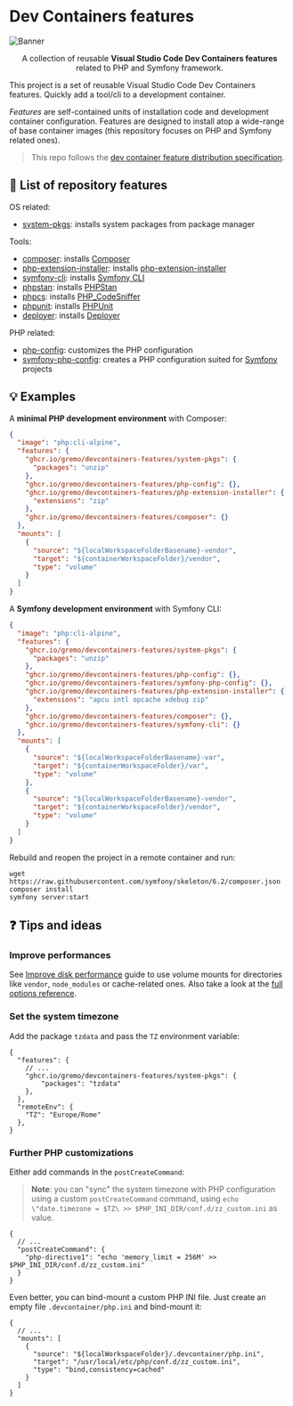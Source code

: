 # Dev Containers features
![Banner](https://user-images.githubusercontent.com/1532616/217323824-858c0f27-38c9-4156-9fb2-24f65d5bdf29.png)

<p align="center">
  A collection of reusable <b>Visual Studio Code Dev Containers features</b> related to PHP and Symfony framework.
</p>

This project is a set of reusable Visual Studio Code Dev Containers features. Quickly add a tool/cli to a development container.

*Features* are self-contained units of installation code and development container configuration. Features are designed to install atop a wide-range of base container images (this repository focuses on PHP and Symfony related ones).

> This repo follows the [dev container feature distribution specification](https://containers.dev/implementors/features-distribution).

## 📜 List of repository features

OS related:

- [system-pkgs](src/system-pkgs): installs system packages from package manager

Tools:

- [composer](src/composer): installs [Composer](https://getcomposer.org)
- [php-extension-installer](src/php-extension-installer): installs [php-extension-installer](https://github.com/mlocati/docker-php-extension-installer)
- [symfony-cli](src/symfony-cli): installs [Symfony CLI](https://symfony.com/download)
- [phpstan](src/phpstan): installs [PHPStan](https://phpstan.org)
- [phpcs](src/phpcs): installs [PHP_CodeSniffer](https://github.com/squizlabs/PHP_CodeSniffer)
- [phpunit](src/phpunit): installs [PHPUnit](https://phpunit.de)
- [deployer](src/deployer): installs [Deployer](https://deployer.org)

PHP related:

- [php-config](src/php-config): customizes the PHP configuration
- [symfony-php-config](src/symfony-php-config): creates a PHP configuration suited for [Symfony](https://symfony.com) projects

## 💡 Examples

A **minimal PHP development environment** with Composer:

```json
{
  "image": "php:cli-alpine",
  "features": {
    "ghcr.io/gremo/devcontainers-features/system-pkgs": {
      "packages": "unzip"
    },
    "ghcr.io/gremo/devcontainers-features/php-config": {},
    "ghcr.io/gremo/devcontainers-features/php-extension-installer": {
      "extensions": "zip"
    },
    "ghcr.io/gremo/devcontainers-features/composer": {}
  },
  "mounts": [
    {
      "source": "${localWorkspaceFolderBasename}-vendor",
      "target": "${containerWorkspaceFolder}/vendor",
      "type": "volume"
    }
  ]
}
```

A **Symfony development environment** with Symfony CLI:

```json
{
  "image": "php:cli-alpine",
  "features": {
    "ghcr.io/gremo/devcontainers-features/system-pkgs": {
      "packages": "unzip"
    },
    "ghcr.io/gremo/devcontainers-features/php-config": {},
    "ghcr.io/gremo/devcontainers-features/symfony-php-config": {},
    "ghcr.io/gremo/devcontainers-features/php-extension-installer": {
      "extensions": "apcu intl opcache xdebug zip"
    },
    "ghcr.io/gremo/devcontainers-features/composer": {},
    "ghcr.io/gremo/devcontainers-features/symfony-cli": {}
  },
  "mounts": [
    {
      "source": "${localWorkspaceFolderBasename}-var",
      "target": "${containerWorkspaceFolder}/var",
      "type": "volume"
    },
    {
      "source": "${localWorkspaceFolderBasename}-vendor",
      "target": "${containerWorkspaceFolder}/vendor",
      "type": "volume"
    }
  ]
}
```

Rebuild and reopen the project in a remote container and run:

```shell
wget https://raw.githubusercontent.com/symfony/skeleton/6.2/composer.json
composer install
symfony server:start
```

## ❓ Tips and ideas

### Improve performances

See [Improve disk performance](https://code.visualstudio.com/remote/advancedcontainers/improve-performance) guide to use volume mounts for directories like `vendor`, `node_modules` or cache-related ones. Also take a look at the [full options reference](https://containers.dev/implementors/json_reference).

### Set the system timezone

Add the package `tzdata` and pass the `TZ` environment variable:

```json5
{
  "features": {
    // ...
    "ghcr.io/gremo/devcontainers-features/system-pkgs": {
        "packages": "tzdata"
    },
  },
  "remoteEnv": {
    "TZ": "Europe/Rome"
  },
}
```

### Further PHP customizations

Either add commands in the `postCreateCommand`:

> **Note**: you can "sync" the system timezone with PHP configuration using a custom `postCreateCommand` command, using `echo \"date.timezone = $TZ\ >> $PHP_INI_DIR/conf.d/zz_custom.ini` as value.

```json5
{
  // ...
  "postCreateCommand": {
    "php-directive1": "echo 'memory_limit = 256M' >> $PHP_INI_DIR/conf.d/zz_custom.ini"
  }
}
```

Even better, you can bind-mount a custom PHP INI file. Just create an empty file `.devcontainer/php.ini` and bind-mount it:

```json5
{
  // ...
  "mounts": [
    {
      "source": "${localWorkspaceFolder}/.devcontainer/php.ini",
      "target": "/usr/local/etc/php/conf.d/zz_custom.ini",
      "type": "bind,consistency=cached"
    }
  ]
}
```
